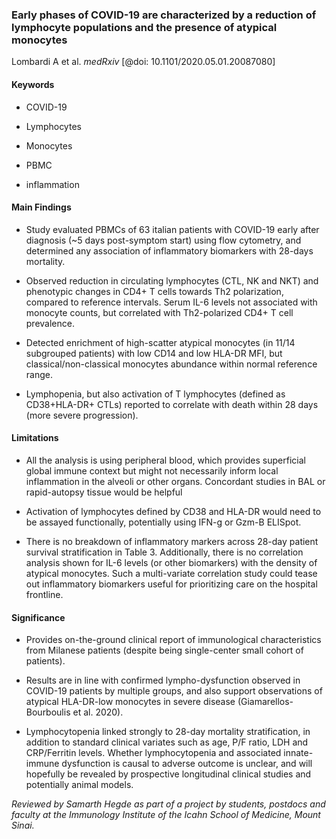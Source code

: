 ### Early phases of COVID-19 are characterized by a reduction of lymphocyte populations and the presence of atypical monocytes 

Lombardi A et al. *medRxiv* \[@doi: 10.1101/2020.05.01.20087080\]

#### Keywords

-   COVID-19

-   Lymphocytes

-   Monocytes

-   PBMC

-   inflammation

#### Main Findings

-   Study evaluated PBMCs of 63 italian patients with COVID-19 early
    after diagnosis (\~5 days post-symptom start) using flow cytometry,
    and determined any association of inflammatory biomarkers with
    28-days mortality.

-   Observed reduction in circulating lymphocytes (CTL, NK and NKT) and
    phenotypic changes in CD4+ T cells towards Th2 polarization,
    compared to reference intervals. Serum IL-6 levels not associated
    with monocyte counts, but correlated with Th2-polarized CD4+ T cell
    prevalence.

-   Detected enrichment of high-scatter atypical monocytes (in 11/14
    subgrouped patients) with low CD14 and low HLA-DR MFI, but
    classical/non-classical monocytes abundance within normal reference
    range.

-   Lymphopenia, but also activation of T lymphocytes (defined as
    CD38+HLA-DR+ CTLs) reported to correlate with death within 28 days
    (more severe progression).

#### Limitations

-   All the analysis is using peripheral blood, which provides
    superficial global immune context but might not necessarily inform
    local inflammation in the alveoli or other organs. Concordant
    studies in BAL or rapid-autopsy tissue would be helpful

-   Activation of lymphocytes defined by CD38 and HLA-DR would need to
    be assayed functionally, potentially using IFN-g or Gzm-B ELISpot.

-   There is no breakdown of inflammatory markers across 28-day patient
    survival stratification in Table 3. Additionally, there is no
    correlation analysis shown for IL-6 levels (or other biomarkers)
    with the density of atypical monocytes. Such a multi-variate
    correlation study could tease out inflammatory biomarkers useful for
    prioritizing care on the hospital frontline.

#### Significance

-   Provides on-the-ground clinical report of immunological
    characteristics from Milanese patients (despite being single-center
    small cohort of patients).

-   Results are in line with confirmed lympho-dysfunction observed in
    COVID-19 patients by multiple groups, and also support observations
    of atypical HLA-DR-low monocytes in severe disease
    (Giamarellos-Bourboulis et al. 2020).

-   Lymphocytopenia linked strongly to 28-day mortality stratification,
    in addition to standard clinical variates such as age, P/F ratio,
    LDH and CRP/Ferritin levels. Whether lymphocytopenia and associated
    innate-immune dysfunction is causal to adverse outcome is unclear,
    and will hopefully be revealed by prospective longitudinal clinical
    studies and potentially animal models.

*Reviewed by Samarth Hegde as part of a project by students, postdocs
and faculty at the Immunology Institute of the Icahn School of Medicine,
Mount Sinai.*
